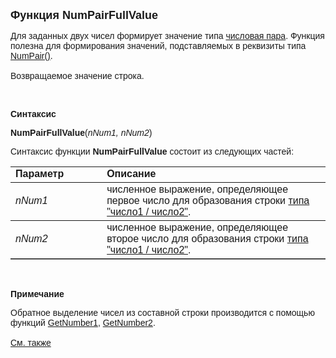 <html>
<head>
<title>NumPairFullValue</title>
</head>

<body>

<p><font size="4" face="Arial"><strong>Функция NumPairFullValue</strong></font></p>

<p><font face="Arial">Для заданных двух чисел формирует значение типа <a href="../../../Types/NumPair().html">
числовая пара</a>. Функция полезна для формирования значений, подставляемых в 
реквизиты типа <a href="../../../Types/NumPair().html">NumPair()</a>.<br>
<br>
Возвращаемое значение строка.</font></p>

<p class="label">&nbsp;</p>

<p class="label"><font face="Arial"><b>Синтаксис</b></font></p>

<p><font face="Arial"><strong>NumPairFullValue</strong>(<em>nNum1, 
nNum2</em>)</font></p>

<p><font face="Arial">Синтаксис функции <strong>NumPairFullValue</strong>
состоит из следующих частей:</font></p>

<table border="1" cellPadding="5" cols="2" frame="below" rules="rows">
<TBODY>
  <tr vAlign="top">
    <td class="label" width="29%"><font face="Arial"><b>Параметр</b></font></td>
    <td class="label" width="71%"><font face="Arial"><strong>Описание</strong></font></td>
  </tr>
  <tr>
    <td width="29%"><em><font face="Arial">nNum1</font></em></td>
    <td width="71%"><font face="Arial">численное выражение, 
	определяющее первое число для образования строки <a href="../../../Types/NumPair().html">
	типа &quot;число1 / число2&quot;</a>.</font></td>
  </tr>
  <tr>
    <td width="29%"><em><font face="Arial">nNum2</font></em></td>
    <td width="71%"><font face="Arial">численное выражение, 
	определяющее второе число для образования строки <a href="../../../Types/NumPair().html">
	типа &quot;число1 / число2&quot;</a>.</font></td>
  </tr>
</TBODY>
</table>

<p class="label">&nbsp;</p>

<p class="label"><font face="Arial"><b>Примечание</b></font></p>

<p class="label"><font face="Arial">Обратное выделение чисел из 
составной строки производится с помощью функций <a href="GetNumber1.html">
GetNumber1</a>, <a href="GetNumber2.html">GetNumber2</a>.<br>
<br>
<a href="../../../functions.html">См. также</a></font></p>
</body>
</html>
